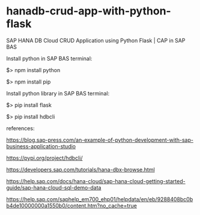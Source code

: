 # hanadb-crud-app-with-python-flask
SAP HANA DB Cloud CRUD Application using Python Flask | CAP in SAP BAS

Install python in SAP BAS terminal:

$> npm install python

$> npm install pip

Install python library in SAP BAS terminal:

$> pip install flask

$> pip install hdbcli


references:

https://blog.sap-press.com/an-example-of-python-development-with-sap-business-application-studio

https://pypi.org/project/hdbcli/

https://developers.sap.com/tutorials/hana-dbx-browse.html

https://help.sap.com/docs/hana-cloud/sap-hana-cloud-getting-started-guide/sap-hana-cloud-sql-demo-data

https://help.sap.com/saphelp_em700_ehp01/helpdata/en/eb/9288408bc0bb4de10000000a1550b0/content.htm?no_cache=true
